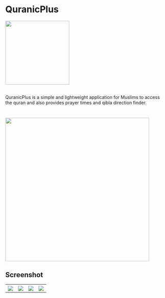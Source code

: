 # QuranicPlus

<img width="200px" src="https://github.com/muhammadasrul/Quran/assets/49424141/77e91d25-b970-4cdb-9564-a63ab6282b24" />

\
QuranicPlus is a simple and lightweight application for Muslims to access the quran and also provides prayer times and qibla direction finder.


#
<img height="450px" src="https://github.com/muhammadasrul/Quran/assets/49424141/da02efce-e70a-46ee-8ff6-cae141186124"/>

## Screenshot
<table style="width:100%">
  <tr>
      <th><img src="https://github.com/muhammadasrul/Quran/assets/49424141/4766c39d-40d6-40d3-be20-17a342e8930b"/></th>
      <th><img src="https://github.com/muhammadasrul/Quran/assets/49424141/78b0ed4e-b66f-490c-bf50-fb05f4985d8b"/></th>
      <th><img src="https://github.com/muhammadasrul/Quran/assets/49424141/4ea8dda1-b4c1-4470-9ee1-fcaeb50116c9"/></th>
      <th><img src="https://github.com/muhammadasrul/Quran/assets/49424141/2d31d329-81fe-431a-965e-d811227d4f67"/></th>
  </tr>
</table>
